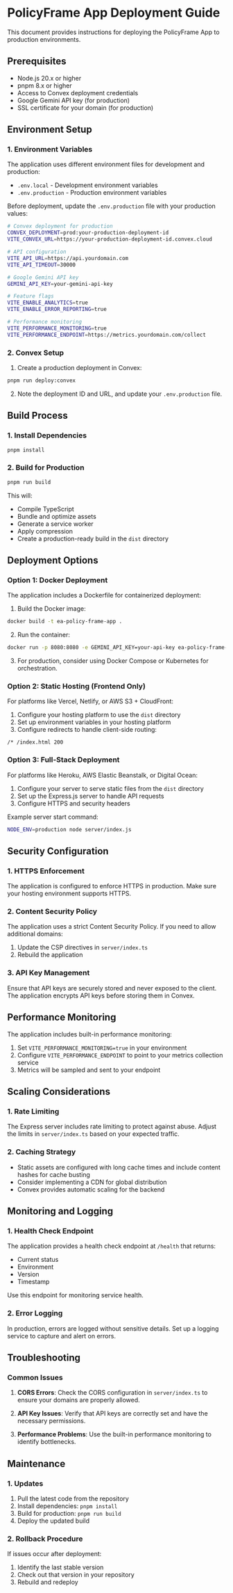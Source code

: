 # PolicyFrame App Deployment Guide

This document provides instructions for deploying the PolicyFrame App to production environments.

## Prerequisites

- Node.js 20.x or higher
- pnpm 8.x or higher
- Access to Convex deployment credentials
- Google Gemini API key (for production)
- SSL certificate for your domain (for production)

## Environment Setup

### 1. Environment Variables

The application uses different environment files for development and production:

- `.env.local` - Development environment variables
- `.env.production` - Production environment variables

Before deployment, update the `.env.production` file with your production values:

```bash
# Convex deployment for production
CONVEX_DEPLOYMENT=prod:your-production-deployment-id
VITE_CONVEX_URL=https://your-production-deployment-id.convex.cloud

# API configuration
VITE_API_URL=https://api.yourdomain.com
VITE_API_TIMEOUT=30000

# Google Gemini API key
GEMINI_API_KEY=your-gemini-api-key

# Feature flags
VITE_ENABLE_ANALYTICS=true
VITE_ENABLE_ERROR_REPORTING=true

# Performance monitoring
VITE_PERFORMANCE_MONITORING=true
VITE_PERFORMANCE_ENDPOINT=https://metrics.yourdomain.com/collect
```

### 2. Convex Setup

1. Create a production deployment in Convex:

```bash
pnpm run deploy:convex
```

2. Note the deployment ID and URL, and update your `.env.production` file.

## Build Process

### 1. Install Dependencies

```bash
pnpm install
```

### 2. Build for Production

```bash
pnpm run build
```

This will:
- Compile TypeScript
- Bundle and optimize assets
- Generate a service worker
- Apply compression
- Create a production-ready build in the `dist` directory

## Deployment Options

### Option 1: Docker Deployment

The application includes a Dockerfile for containerized deployment:

1. Build the Docker image:
```bash
docker build -t ea-policy-frame-app .
```

2. Run the container:
```bash
docker run -p 8080:8080 -e GEMINI_API_KEY=your-api-key ea-policy-frame-app
```

3. For production, consider using Docker Compose or Kubernetes for orchestration.

### Option 2: Static Hosting (Frontend Only)

For platforms like Vercel, Netlify, or AWS S3 + CloudFront:

1. Configure your hosting platform to use the `dist` directory
2. Set up environment variables in your hosting platform
3. Configure redirects to handle client-side routing:

```
/* /index.html 200
```

### Option 3: Full-Stack Deployment

For platforms like Heroku, AWS Elastic Beanstalk, or Digital Ocean:

1. Configure your server to serve static files from the `dist` directory
2. Set up the Express.js server to handle API requests
3. Configure HTTPS and security headers

Example server start command:
```bash
NODE_ENV=production node server/index.js
```

## Security Configuration

### 1. HTTPS Enforcement

The application is configured to enforce HTTPS in production. Make sure your hosting environment supports HTTPS.

### 2. Content Security Policy

The application uses a strict Content Security Policy. If you need to allow additional domains:

1. Update the CSP directives in `server/index.ts`
2. Rebuild the application

### 3. API Key Management

Ensure that API keys are securely stored and never exposed to the client. The application encrypts API keys before storing them in Convex.

## Performance Monitoring

The application includes built-in performance monitoring:

1. Set `VITE_PERFORMANCE_MONITORING=true` in your environment
2. Configure `VITE_PERFORMANCE_ENDPOINT` to point to your metrics collection service
3. Metrics will be sampled and sent to your endpoint

## Scaling Considerations

### 1. Rate Limiting

The Express server includes rate limiting to protect against abuse. Adjust the limits in `server/index.ts` based on your expected traffic.

### 2. Caching Strategy

- Static assets are configured with long cache times and include content hashes for cache busting
- Consider implementing a CDN for global distribution
- Convex provides automatic scaling for the backend

## Monitoring and Logging

### 1. Health Check Endpoint

The application provides a health check endpoint at `/health` that returns:
- Current status
- Environment
- Version
- Timestamp

Use this endpoint for monitoring service health.

### 2. Error Logging

In production, errors are logged without sensitive details. Set up a logging service to capture and alert on errors.

## Troubleshooting

### Common Issues

1. **CORS Errors**: Check the CORS configuration in `server/index.ts` to ensure your domains are properly allowed.

2. **API Key Issues**: Verify that API keys are correctly set and have the necessary permissions.

3. **Performance Problems**: Use the built-in performance monitoring to identify bottlenecks.

## Maintenance

### 1. Updates

1. Pull the latest code from the repository
2. Install dependencies: `pnpm install`
3. Build for production: `pnpm run build`
4. Deploy the updated build

### 2. Rollback Procedure

If issues occur after deployment:

1. Identify the last stable version
2. Check out that version in your repository
3. Rebuild and redeploy